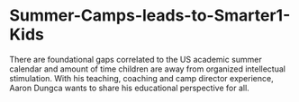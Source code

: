 # Summer-Camps-leads-to-Smarter1-Kids
There are foundational gaps correlated to the US academic summer calendar and amount of time children are away from organized intellectual stimulation. With his teaching, coaching and camp director experience, Aaron Dungca wants to share his educational perspective for all.
